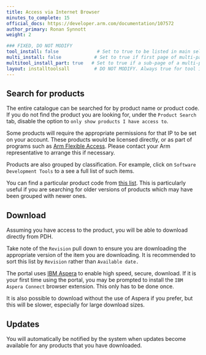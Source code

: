 ```yaml
---
title: Access via Internet Browser
minutes_to_complete: 15
official_docs: https://developer.arm.com/documentation/107572
author_primary: Ronan Synnott
weight: 2

### FIXED, DO NOT MODIFY
tool_install: false              # Set to true to be listed in main selection page, else false
multi_install: false            # Set to true if first page of multi-page article, else false
multitool_install_part: true   # Set to true if a sub-page of a multi-page article, else false
layout: installtoolsall         # DO NOT MODIFY. Always true for tool install articles
---
```

## Search for products

The entire catalogue can be searched for by product name or product code. If you do not find the product you are looking for, under the `Product Search` tab, disable the option to `only show products I have access to`.

Some products will require the appropriate permissions for that IP to be set on your account. These products would be licensed directly, or as part of programs such as [Arm Flexible Access](https://www.arm.com/products/flexible-access). Please contact your Arm representative to arrange this if necessary.

Products are also grouped by classification. For example, click on `Software Development Tools` to a see a full list of such items.

You can find a particular product code from [this list](https://developer.arm.com/downloads/product-code-mappings). This is particularly useful if you are searching for older versions of products which may have been grouped with newer ones.

## Download

Assuming you have access to the product, you will be able to download directly from PDH.

Take note of the `Revision` pull down to ensure you are downloading the appropriate version of the item you are downloading. It is recommended to sort this list by `Revision` rather than `Available date.`

The portal uses [IBM Aspera](https://www.ibm.com/products/aspera) to enable high speed, secure, download. If it is your first time using the portal, you may be prompted to install the `IBM Aspera Connect` browser extension. This only has to be done once.

It is also possible to download without the use of Aspera if you prefer, but this will be slower, especially for large download sizes.

## Updates

You will automatically be notified by the system when updates become available for any products that you have downloaded.
